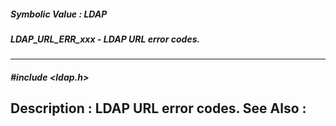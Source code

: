 ##### Symbolic Value : LDAP
##### LDAP_URL_ERR_xxx - LDAP URL error codes.
---
##### #include <ldap.h>
**Description :**
LDAP URL error codes.
**See Also :**
[](D:/md_files/.md)
---
